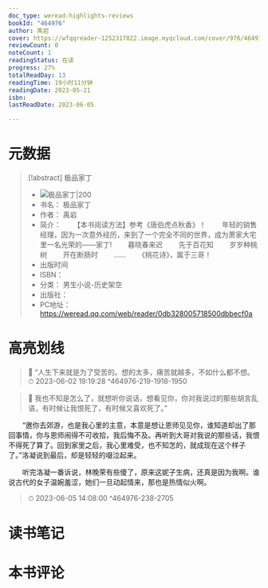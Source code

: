```yaml
---
doc_type: weread-highlights-reviews
bookId: "464976"
author: 禹岩
cover: https://wfqqreader-1252317822.image.myqcloud.com/cover/976/464976/t7_464976.jpg
reviewCount: 0
noteCount: 1
readingStatus: 在读
progress: 27%
totalReadDay: 13
readingTime: 19小时11分钟
readingDate: 2023-05-21
isbn: 
lastReadDate: 2023-06-05

---
```

# 元数据
> [!abstract] 极品家丁
> - ![ 极品家丁|200](https://wfqqreader-1252317822.image.myqcloud.com/cover/976/464976/t7_464976.jpg)
> - 书名： 极品家丁
> - 作者： 禹岩
> - 简介： 　　【本书阅读方法】参考《唐伯虎点秋香》！
　　年轻的销售经理，因为一次意外经历，来到了一个完全不同的世界，成为萧家大宅里一名光荣的——家丁!
　　暮晓春来迟
　　先于百花知
　　岁岁种桃树
　　开在断肠时
　　......
　　《桃花诗》，属于三哥！
　　
> - 出版时间 
> - ISBN： 
> - 分类： 男生小说-历史架空
> - 出版社： 
> - PC地址：https://weread.qq.com/web/reader/0db328005718500dbbecf0a

# 高亮划线



> 📌 “人生下来就是为了受苦的。想的太多，痛苦就越多，不如什么都不想。 
> ⏱ 2023-06-02 19:19:28 ^464976-219-1918-1950



> 📌 我也不知是怎么了，就想听你说话，想看见你，你对我说过的那些胡言乱语，有时候让我恨死了，有时候又喜欢死了。”

　　“邀你去郊游，也是我心里的主意，本意是想让恩师见见你，谁知道却出了那回事情，你与恩师闹得不可收拾，我后悔不及。再听到大哥对我说的那些话，我恨不得死了算了。回到家里之后，我心里难受，也不知怎的，就成现在这个样子了。”洛凝说到最后，却是轻轻的啜泣起来。

　　听完洛凝一番诉说，林晚荣有些傻了，原来这妮子生病，还真是因为我啊。谁说古代的女子温婉羞涩，她们一旦动起情来，那也是热情似火啊。 
> ⏱ 2023-06-05 14:08:00 ^464976-238-2705

# 读书笔记

# 本书评论
